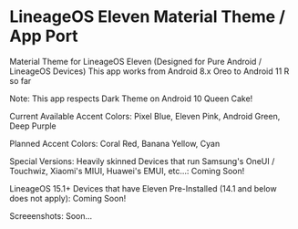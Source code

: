 # LineageOS Eleven Material Theme / App Port
 Material Theme for LineageOS Eleven (Designed for Pure Android / LineageOS Devices)
 This app works from Android 8.x Oreo to Android 11 R so far
 
 Note: This app respects Dark Theme on Android 10 Queen Cake!
 
 Current Available Accent Colors: Pixel Blue, Eleven Pink, Android Green, Deep Purple
 
 Planned Accent Colors: Coral Red, Banana Yellow, Cyan

 Special Versions:
 Heavily skinned Devices that run Samsung's OneUI / Touchwiz, Xiaomi's MIUI, Huawei's EMUI, etc...: Coming Soon!
 
 LineageOS 15.1+ Devices that have Eleven Pre-Installed (14.1 and below does not apply): Coming Soon!

 Screeenshots: Soon...
